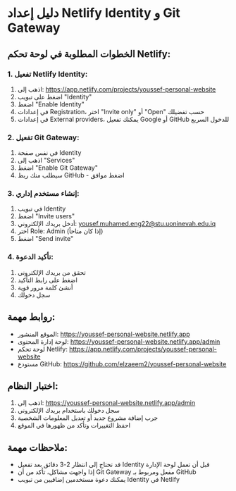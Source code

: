 # دليل إعداد Netlify Identity و Git Gateway

## الخطوات المطلوبة في لوحة تحكم Netlify:

### 1. تفعيل Netlify Identity:
1. اذهب إلى: https://app.netlify.com/projects/youssef-personal-website
2. اضغط على تبويب "Identity"
3. اضغط "Enable Identity"
4. في إعدادات Registration، اختر "Invite only" أو "Open" حسب تفضيلك
5. في إعدادات External providers، يمكنك تفعيل Google أو GitHub للدخول السريع

### 2. تفعيل Git Gateway:
1. في نفس صفحة Identity
2. اذهب إلى "Services" 
3. اضغط "Enable Git Gateway"
4. سيطلب منك ربط GitHub - اضغط موافق

### 3. إنشاء مستخدم إداري:
1. في تبويب Identity
2. اضغط "Invite users"
3. أدخل بريدك الإلكتروني: yousef.muhamed.eng22@stu.uoninevah.edu.iq
4. اختر Role: Admin (إذا كان متاحاً)
5. اضغط "Send invite"

### 4. تأكيد الدعوة:
1. تحقق من بريدك الإلكتروني
2. اضغط على رابط التأكيد
3. أنشئ كلمة مرور قوية
4. سجل دخولك

## روابط مهمة:
- الموقع المنشور: https://youssef-personal-website.netlify.app
- لوحة إدارة المحتوى: https://youssef-personal-website.netlify.app/admin
- لوحة تحكم Netlify: https://app.netlify.com/projects/youssef-personal-website
- مستودع GitHub: https://github.com/elzaeem2/youssef-personal-website

## اختبار النظام:
1. اذهب إلى: https://youssef-personal-website.netlify.app/admin
2. سجل دخولك باستخدام بريدك الإلكتروني
3. جرب إضافة مشروع جديد أو تعديل المعلومات الشخصية
4. احفظ التغييرات وتأكد من ظهورها في الموقع

## ملاحظات مهمة:
- قد تحتاج إلى انتظار 2-3 دقائق بعد تفعيل Identity قبل أن تعمل لوحة الإدارة
- إذا واجهت مشاكل، تأكد من أن Git Gateway مفعل ومربوط بـ GitHub
- يمكنك دعوة مستخدمين إضافيين من تبويب Identity في Netlify
